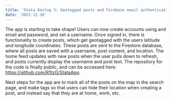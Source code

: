 ```yaml
---
title: 'Stata Devlog 3: Geotagged posts and Firebase email authentication'
date: '2022-12-30'
---
```


The app is starting to take shape! Users can now create accounts using and email and password, and set a username. Once signed in, there is functionality to create posts, which get geotagged with the users latitude and longitude coordinates. These posts are sent to the Firestore database, where all posts are saved with a username, post content, and location. The home feed updates with new posts when the user pulls down to refresh, and posts currently display the username and post text. The repository for the code is finally public, and can be accessed here: https://github.com/R1tzG/StataApp.

Next steps for the app are to mark all of the posts on the map in the search page, and make tags so that users can hide their location when creating a post, and instead say that they are at home, work, etc. 

